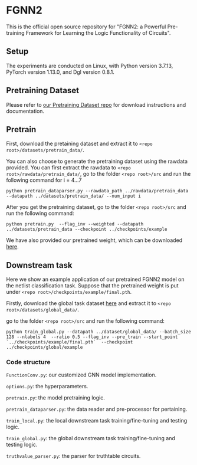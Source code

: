 # FGNN2
This is the official open source repository for "FGNN2: a Powerful Pre-training Framework for Learning the Logic Functionality of Circuits".

## Setup
The experiments are conducted on Linux, with Python version 3.7.13, PyTorch version 1.13.0, and Dgl version 0.8.1.
 
## Pretraining Dataset
Please refer to [our Pretraining Dataset repo](https://github.com/FGNN2/FGNN2_pretraindata) for download instructions and documentation.

## Pretrain
First, download the pretaining dataset and extract it to `<repo root>/datasets/pretrain_data/`.

You can also choose to generate the pretraining dataset using the rawdata provided. You can first extract the rawdata to `<repo root>/rawdata/pretrain_data/`, go to the folder `<repo root>/src` and run the following command for i = 4...7

```shell
python pretrain_dataparser.py --rawdata_path ../rawdata/pretrain_data --datapath ../datasets/pretrain_data/ --num_input i
```

After you get the pretraining dataset, go to the folder `<repo root>/src` and run the following command:

``` shell
python pretrain.py  --flag_inv --weighted --datapath ../datasets/pretrain_data --checkpoint ../checkpoints/example
```

We have also provided our pretrained weight, which can be downloaded [here]().

## Downstream task

Here we show an example application of our pretrained FGNN2 model on the netlist classification task. Suppose that the pretrained weight is put under `<repo root>/checkpoints/example/final.pth`.

Firstly, download the global task dataset [here](https://drive.google.com/file/d/1C5ZTyWL2yU9QBV7L3gP4J4zhfiypzoxl/view?usp=share_link) and extract it to `<repo root>/datasets/global_data/`.

go to the folder `<repo root>/src` and run the following command:

``` shell
python train_global.py --datapath ../dataset/global_data/ --batch_size 128 --nlabels 4  --ratio 0.5 --flag_inv --pre_train --start_point `../checkpoints/example/final.pth`  --checkpoint ../checkpoints/global/example 
```

### Code structure
`FunctionConv.py`: our customized GNN model implementation.

`options.py`: the hyperparameters.

`pretrain.py`: the model pretraining logic.

`pretrain_dataparser.py`: the data reader and pre-processor for pertaining.

`train_local.py`: the local downstream task training/fine-tuning and testing logic.

`train_global.py`: the global downstream task training/fine-tuning and testing logic.

`truthvalue_parser.py`: the parser for truthtable circuits.

